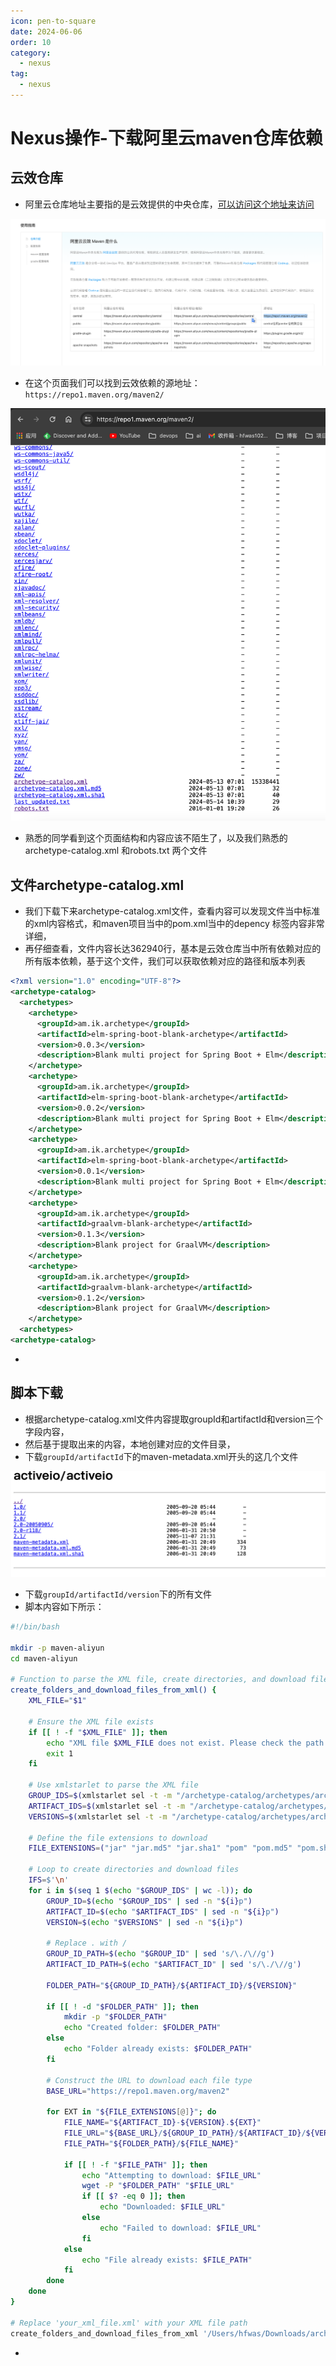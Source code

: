 ```yaml
---
icon: pen-to-square
date: 2024-06-06
order: 10
category:
  - nexus
tag:
  - nexus
---
```

# Nexus操作-下载阿里云maven仓库依赖

## 云效仓库

- 阿里云仓库地址主要指的是云效提供的中央仓库，[可以访问这个地址来访问](https://developer.aliyun.com/mvn/guide)

![image-20240606221323672](images/image-20240606221323672.png)

- 在这个页面我们可以找到云效依赖的源地址： `https://repo1.maven.org/maven2/`

![image-20240606221347714](images/image-20240606221347714.png)

- 熟悉的同学看到这个页面结构和内容应该不陌生了，以及我们熟悉的archetype-catalog.xml  和robots.txt 两个文件

## 文件archetype-catalog.xml

- 我们下载下来archetype-catalog.xml文件，查看内容可以发现文件当中标准的xml内容格式，和maven项目当中的pom.xml当中的depency 标签内容非常详细，
- 再仔细查看，文件内容长达362940行，基本是云效仓库当中所有依赖对应的所有版本依赖，基于这个文件，我们可以获取依赖对应的路径和版本列表

```xml
<?xml version="1.0" encoding="UTF-8"?>
<archetype-catalog>
  <archetypes>
    <archetype>
      <groupId>am.ik.archetype</groupId>
      <artifactId>elm-spring-boot-blank-archetype</artifactId>
      <version>0.0.3</version>
      <description>Blank multi project for Spring Boot + Elm</description>
    </archetype>
    <archetype>
      <groupId>am.ik.archetype</groupId>
      <artifactId>elm-spring-boot-blank-archetype</artifactId>
      <version>0.0.2</version>
      <description>Blank multi project for Spring Boot + Elm</description>
    </archetype>
    <archetype>
      <groupId>am.ik.archetype</groupId>
      <artifactId>elm-spring-boot-blank-archetype</artifactId>
      <version>0.0.1</version>
      <description>Blank multi project for Spring Boot + Elm</description>
    </archetype>
    <archetype>
      <groupId>am.ik.archetype</groupId>
      <artifactId>graalvm-blank-archetype</artifactId>
      <version>0.1.3</version>
      <description>Blank project for GraalVM</description>
    </archetype>
    <archetype>
      <groupId>am.ik.archetype</groupId>
      <artifactId>graalvm-blank-archetype</artifactId>
      <version>0.1.2</version>
      <description>Blank project for GraalVM</description>
    </archetype>
  <archetypes>  
<archetype-catalog>   
```

- 

## 脚本下载

- 根据archetype-catalog.xml文件内容提取groupId和artifactId和version三个字段内容，
- 然后基于提取出来的内容，本地创建对应的文件目录，
- 下载`groupId/artifactId`下的maven-metadata.xml开头的这几个文件

![image-20240606221948355](images/image-20240606221948355.png)

- 下载`groupId/artifactId/version`下的所有文件
- 脚本内容如下所示：

```bash
#!/bin/bash

mkdir -p maven-aliyun
cd maven-aliyun

# Function to parse the XML file, create directories, and download files
create_folders_and_download_files_from_xml() {
    XML_FILE="$1"
    
    # Ensure the XML file exists
    if [[ ! -f "$XML_FILE" ]]; then
        echo "XML file $XML_FILE does not exist. Please check the path and try again."
        exit 1
    fi

    # Use xmlstarlet to parse the XML file
    GROUP_IDS=$(xmlstarlet sel -t -m "/archetype-catalog/archetypes/archetype" -v "groupId" -n "$XML_FILE")
    ARTIFACT_IDS=$(xmlstarlet sel -t -m "/archetype-catalog/archetypes/archetype" -v "artifactId" -n "$XML_FILE")
    VERSIONS=$(xmlstarlet sel -t -m "/archetype-catalog/archetypes/archetype" -v "version" -n "$XML_FILE")
    
    # Define the file extensions to download
    FILE_EXTENSIONS=("jar" "jar.md5" "jar.sha1" "pom" "pom.md5" "pom.sha1")
    
    # Loop to create directories and download files
    IFS=$'\n'
    for i in $(seq 1 $(echo "$GROUP_IDS" | wc -l)); do
        GROUP_ID=$(echo "$GROUP_IDS" | sed -n "${i}p")
        ARTIFACT_ID=$(echo "$ARTIFACT_IDS" | sed -n "${i}p")
        VERSION=$(echo "$VERSIONS" | sed -n "${i}p")
        
        # Replace . with /
        GROUP_ID_PATH=$(echo "$GROUP_ID" | sed 's/\./\//g')
        ARTIFACT_ID_PATH=$(echo "$ARTIFACT_ID" | sed 's/\./\//g')
        
        FOLDER_PATH="${GROUP_ID_PATH}/${ARTIFACT_ID}/${VERSION}"

        if [[ ! -d "$FOLDER_PATH" ]]; then
            mkdir -p "$FOLDER_PATH"
            echo "Created folder: $FOLDER_PATH"
        else
            echo "Folder already exists: $FOLDER_PATH"
        fi
        
        # Construct the URL to download each file type
        BASE_URL="https://repo1.maven.org/maven2"
        
        for EXT in "${FILE_EXTENSIONS[@]}"; do
            FILE_NAME="${ARTIFACT_ID}-${VERSION}.${EXT}"
            FILE_URL="${BASE_URL}/${GROUP_ID_PATH}/${ARTIFACT_ID}/${VERSION}/${FILE_NAME}"
            FILE_PATH="${FOLDER_PATH}/${FILE_NAME}"
            
            if [[ ! -f "$FILE_PATH" ]]; then
                echo "Attempting to download: $FILE_URL"
                wget -P "$FOLDER_PATH" "$FILE_URL"
                if [[ $? -eq 0 ]]; then
                    echo "Downloaded: $FILE_URL"
                else
                    echo "Failed to download: $FILE_URL"
                fi
            else
                echo "File already exists: $FILE_PATH"
            fi
        done
    done
}

# Replace 'your_xml_file.xml' with your XML file path
create_folders_and_download_files_from_xml '/Users/hfwas/Downloads/archetype-catalog.xml'

```

- 
